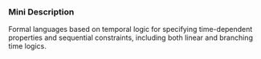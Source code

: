 ### Mini Description

Formal languages based on temporal logic for specifying time-dependent properties and sequential constraints, including both linear and branching time logics.
